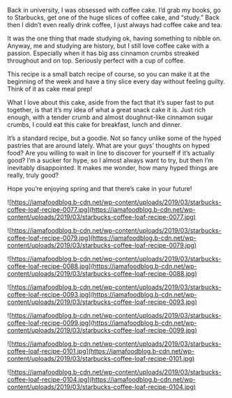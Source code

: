 Back in university, I was obsessed with coffee cake. I’d grab my books, go to Starbucks, get one of the huge slices of coffee cake, and “study.” Back then I didn’t even really drink coffee, I just always had coffee cake and tea.

It was the one thing that made studying ok, having something to nibble on. Anyway, me and studying are history, but I still love coffee cake with a passion. Especially when it has big ass cinnamon crumbs streaked throughout and on top. Seriously perfect with a cup of coffee.

This recipe is a small batch recipe of course, so you can make it at the beginning of the week and have a tiny slice every day without feeling guilty. Think of it as cake meal prep!

What I love about this cake, aside from the fact that it’s super fast to put together, is that it’s my idea of what a great snack cake it is. Just rich enough, with a tender crumb and almost doughnut-like cinnamon sugar crumbs, I could eat this cake for breakfast, lunch and dinner.

It’s a standard recipe, but a goodie. Not so fancy unlike some of the hyped pastries that are around lately. What are your guys’ thoughts on hyped food? Are you willing to wait in line to discover for yourself if it’s actually good? I’m a sucker for hype, so I almost always want to try, but then I’m inevitably disappointed. It makes me wonder, how many hyped things are really, truly good?

Hope you’re enjoying spring and that there’s cake in your future!

![https://iamafoodblog.b-cdn.net/wp-content/uploads/2019/03/starbucks-coffee-loaf-recipe-0077.jpg](https://iamafoodblog.b-cdn.net/wp-content/uploads/2019/03/starbucks-coffee-loaf-recipe-0077.jpg)

![https://iamafoodblog.b-cdn.net/wp-content/uploads/2019/03/starbucks-coffee-loaf-recipe-0079.jpg](https://iamafoodblog.b-cdn.net/wp-content/uploads/2019/03/starbucks-coffee-loaf-recipe-0079.jpg)

![https://iamafoodblog.b-cdn.net/wp-content/uploads/2019/03/starbucks-coffee-loaf-recipe-0088.jpg](https://iamafoodblog.b-cdn.net/wp-content/uploads/2019/03/starbucks-coffee-loaf-recipe-0088.jpg)

![https://iamafoodblog.b-cdn.net/wp-content/uploads/2019/03/starbucks-coffee-loaf-recipe-0093.jpg](https://iamafoodblog.b-cdn.net/wp-content/uploads/2019/03/starbucks-coffee-loaf-recipe-0093.jpg)

![https://iamafoodblog.b-cdn.net/wp-content/uploads/2019/03/starbucks-coffee-loaf-recipe-0099.jpg](https://iamafoodblog.b-cdn.net/wp-content/uploads/2019/03/starbucks-coffee-loaf-recipe-0099.jpg)

![https://iamafoodblog.b-cdn.net/wp-content/uploads/2019/03/starbucks-coffee-loaf-recipe-0101.jpg](https://iamafoodblog.b-cdn.net/wp-content/uploads/2019/03/starbucks-coffee-loaf-recipe-0101.jpg)

![https://iamafoodblog.b-cdn.net/wp-content/uploads/2019/03/starbucks-coffee-loaf-recipe-0104.jpg](https://iamafoodblog.b-cdn.net/wp-content/uploads/2019/03/starbucks-coffee-loaf-recipe-0104.jpg)
